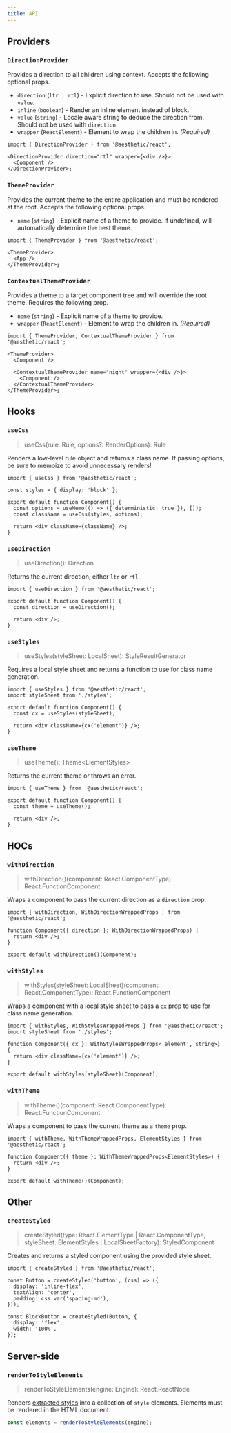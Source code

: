 ```yaml
---
title: API
---
```


## Providers

### `DirectionProvider`

Provides a direction to all children using context. Accepts the following optional props.

- `direction` (`ltr | rtl`) - Explicit direction to use. Should not be used with `value`.
- `inline` (`boolean`) - Render an inline element instead of block.
- `value` (`string`) - Locale aware string to deduce the direction from. Should not be used with
  `direction`.
- `wrapper` (`ReactElement`) - Element to wrap the children in. _(Required)_

```tsx
import { DirectionProvider } from '@aesthetic/react';

<DirectionProvider direction="rtl" wrapper={<div />}>
  <Component />
</DirectionProvider>;
```

### `ThemeProvider`

Provides the current theme to the entire application and must be rendered at the root. Accepts the
following optional props.

- `name` (`string`) - Explicit name of a theme to provide. If undefined, will automatically
  determine the best theme.

```tsx
import { ThemeProvider } from '@aesthetic/react';

<ThemeProvider>
  <App />
</ThemeProvider>;
```

### `ContextualThemeProvider`

Provides a theme to a target component tree and will override the root theme. Requires the following
prop.

- `name` (`string`) - Explicit name of a theme to provide.
- `wrapper` (`ReactElement`) - Element to wrap the children in. _(Required)_

```tsx
import { ThemeProvider, ContextualThemeProvider } from '@aesthetic/react';

<ThemeProvider>
  <Component />

  <ContextualThemeProvider name="night" wrapper={<div />}>
    <Component />
  </ContextualThemeProvider>
</ThemeProvider>;
```

## Hooks

### `useCss`

> useCss(rule: Rule, options?: RenderOptions): Rule

Renders a low-level rule object and returns a class name. If passing options, be sure to memoize to
avoid unnecessary renders!

```tsx
import { useCss } from '@aesthetic/react';

const styles = { display: 'block' };

export default function Component() {
  const options = useMemo(() => ({ deterministic: true }), []);
  const className = useCss(styles, options);

  return <div className={className} />;
}
```

### `useDirection`

> useDirection(): Direction

Returns the current direction, either `ltr` or `rtl`.

```tsx
import { useDirection } from '@aesthetic/react';

export default function Component() {
  const direction = useDirection();

  return <div />;
}
```

### `useStyles`

> useStyles(styleSheet: LocalSheet): StyleResultGenerator

Requires a local style sheet and returns a function to use for class name generation.

```tsx
import { useStyles } from '@aesthetic/react';
import styleSheet from './styles';

export default function Component() {
  const cx = useStyles(styleSheet);

  return <div className={cx('element')} />;
}
```

### `useTheme`

> useTheme(): Theme<ElementStyles\>

Returns the current theme or throws an error.

```tsx
import { useTheme } from '@aesthetic/react';

export default function Component() {
  const theme = useTheme();

  return <div />;
}
```

## HOCs

### `withDirection`

> withDirection()(component: React.ComponentType): React.FunctionComponent

Wraps a component to pass the current direction as a `direction` prop.

```tsx
import { withDirection, WithDirectionWrappedProps } from '@aesthetic/react';

function Component({ direction }: WithDirectionWrappedProps) {
  return <div />;
}

export default withDirection()(Component);
```

### `withStyles`

> withStyles(styleSheet: LocalSheet)(component: React.ComponentType): React.FunctionComponent

Wraps a component with a local style sheet to pass a `cx` prop to use for class name generation.

```tsx
import { withStyles, WithStylesWrappedProps } from '@aesthetic/react';
import styleSheet from './styles';

function Component({ cx }: WithStylesWrappedProps<'element', string>) {
  return <div className={cx('element')} />;
}

export default withStyles(styleSheet)(Component);
```

### `withTheme`

> withTheme()(component: React.ComponentType): React.FunctionComponent

Wraps a component to pass the current theme as a `theme` prop.

```tsx
import { withTheme, WithThemeWrappedProps, ElementStyles } from '@aesthetic/react';

function Component({ theme }: WithThemeWrappedProps<ElementStyles>) {
  return <div />;
}

export default withTheme()(Component);
```

## Other

### `createStyled`

> createStyled(type: React.ElementType | React.ComponentType, styleSheet: ElementStyles |
> LocalSheetFactory): StyledComponent

Creates and returns a styled component using the provided style sheet.

```tsx
import { createStyled } from '@aesthetic/react';

const Button = createStyled('button', (css) => ({
  display: 'inline-flex',
  textAlign: 'center',
  padding: css.var('spacing-md'),
}));

const BlockButton = createStyled(Button, {
  display: 'flex',
  width: '100%',
});
```

## Server-side

### `renderToStyleElements`

> renderToStyleElements(engine: Engine): React.ReactNode

Renders [extracted styles](./ssr.md) into a collection of `style` elements. Elements must be
rendered in the HTML document.

```ts
const elements = renderToStyleElements(engine);
```
